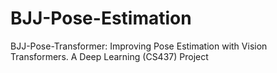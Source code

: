 # BJJ-Pose-Estimation
BJJ-Pose-Transformer: Improving Pose Estimation with Vision Transformers. A Deep Learning (CS437) Project 
